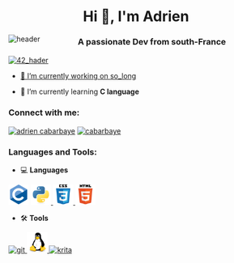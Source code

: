 <h1 align="center">Hi 👋, I'm Adrien</h1>
<img align="left" src="https://media1.tenor.com/m/qg8YV3fVfA4AAAAC/clouds.gif" alt="header">
<h3 align="center">A passionate Dev from south-France</h3>

<a href="https://42perpignan.fr/" target="blank"><img align="center" src="https://github.com/Demiaeuw/42_student/blob/main/ressources/images/42_header.png" alt="42_hader">

- 🔭 I’m currently working on [so_long](https://github.com/Demiaeuw/42_so_long)

- 🌱 I’m currently learning **C language**

<h3 align="left">Connect with me:</h3>
<p align="left">
<a href="https://www.linkedin.com/in/adrien-cabarbaye-964493231/" target="_blank"><img align="center" src="https://raw.githubusercontent.com/rahuldkjain/github-profile-readme-generator/master/src/images/icons/Social/linked-in-alt.svg" alt="adrien cabarbaye" height="30" width="40" /></a>
<a href="https://instagram.com/cabarbaye" target="blank"><img align="center" src="https://raw.githubusercontent.com/rahuldkjain/github-profile-readme-generator/master/src/images/icons/Social/instagram.svg" alt="cabarbaye" height="30" width="40" /></a>
</p>

<h3 align="left">Languages and Tools:</h3>
<p align="left">

- 💻 **Languages**

<a href="https://www.cprogramming.com/" target="_blank" rel="noreferrer"> <img src="https://raw.githubusercontent.com/devicons/devicon/master/icons/c/c-original.svg" alt="c" width="40" height="40"/></a>
<a href="https://www.python.org" target="_blank" rel="noreferrer"> <img src="https://raw.githubusercontent.com/devicons/devicon/master/icons/python/python-original.svg" alt="python" width="40" height="40"/> </a>
<a href="https://www.w3schools.com/css/" target="_blank" rel="noreferrer"> <img src="https://raw.githubusercontent.com/devicons/devicon/master/icons/css3/css3-original-wordmark.svg" alt="css3" width="40" height="40"/> </a>
<a href="https://www.w3.org/html/" target="_blank" rel="noreferrer"> <img src="https://raw.githubusercontent.com/devicons/devicon/master/icons/html5/html5-original-wordmark.svg" alt="html5" width="40" height="40"/> </a>

- 🛠️ **Tools**

<a href="https://git-scm.com/" target="_blank" rel="noreferrer"> <img src="https://www.vectorlogo.zone/logos/git-scm/git-scm-icon.svg" alt="git" width="40" height="40"/> </a>
<a href="https://www.linux.org/" target="_blank" rel="noreferrer"> <img src="https://raw.githubusercontent.com/devicons/devicon/master/icons/linux/linux-original.svg" alt="linux" width="40" height="40"/> </a>
<a href="https://krita.org/en/" target="_blank" rel="noreferrer"> <img src="https://upload.wikimedia.org/wikipedia/commons/thumb/7/73/Calligrakrita-base.svg/langfr-1920px-Calligrakrita-base.svg.png" alt="krita" width="40" height="40"/> </a> </p>
